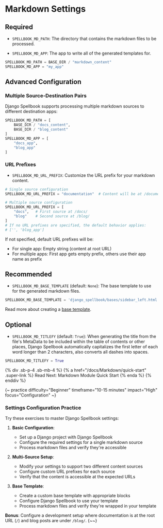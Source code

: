 # Markdown Settings

## Required

- `SPELLBOOK_MD_PATH`: The directory that contains the markdown files to be processed.

- `SPELLBOOK_MD_APP`: The app to write all of the generated templates for.

```python
SPELLBOOK_MD_PATH = BASE_DIR / "markdown_content"
SPELLBOOK_MD_APP = "my_app"
```

## Advanced Configuration

### Multiple Source-Destination Pairs

Django Spellbook supports processing multiple markdown sources to different destination apps:

```python
SPELLBOOK_MD_PATH = [
    BASE_DIR / "docs_content",
    BASE_DIR / "blog_content"
]
SPELLBOOK_MD_APP = [
    "docs_app",
    "blog_app"
]
```

### URL Prefixes

- `SPELLBOOK_MD_URL_PREFIX`: Customize the URL prefix for your markdown content.

```python
# Single source configuration
SPELLBOOK_MD_URL_PREFIX = "documentation"  # Content will be at /documentation/

# Multiple source configuration
SPELLBOOK_MD_URL_PREFIX = [
    "docs",   # First source at /docs/
    "blog"    # Second source at /blog/
]
# If no URL prefixes are specified, the default behavior applies:
# ['', 'blog_app']
```

If not specified, default URL prefixes will be:

- For single app: Empty string (content at root URL)
- For multiple apps: First app gets empty prefix, others use their app name as prefix

## Recommended

- `SPELLBOOK_MD_BASE_TEMPLATE` (default: `None`): The base template to use for the generated markdown files.

```python
SPELLBOOK_MD_BASE_TEMPLATE = 'django_spellbook/bases/sidebar_left.html'
```

Read more about creating a [base template](/docs/Markdown/base-template).

## Optional

- `SPELLBOOK_MD_TITLEFY` (default: `True`): When generating the title from the file's MetaData to be included within the table of contents or other places, Django Spellbook automatically capitalizes the first letter of each word longer than 2 characters, also converts all dashes into spaces.

```python
SPELLBOOK_MD_TITLEFY = True
```

{% div .sb-p-4 .sb-mb-4 %}
{% a href="/docs/Markdown/quick-start" .super-link %}
Read Next: Markdown Module Quick Start
{% enda %}
{% enddiv %}


{~ practice difficulty="Beginner" timeframe="10-15 minutes" impact="High" focus="Configuration" ~}
### Settings Configuration Practice

Try these exercises to master Django Spellbook settings:

1. **Basic Configuration**:

   - Set up a Django project with Django Spellbook
   - Configure the required settings for a single markdown source
   - Process markdown files and verify they're accessible

2. **Multi-Source Setup**:

   - Modify your settings to support two different content sources
   - Configure custom URL prefixes for each source
   - Verify that the content is accessible at the expected URLs

3. **Base Template**:

   - Create a custom base template with appropriate blocks
   - Configure Django Spellbook to use your template
   - Process markdown files and verify they're wrapped in your template

**Bonus**: Configure a development setup where documentation is at the root URL (`/`) and blog posts are under `/blog/`.
{~~}

